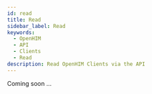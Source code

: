 ```yaml
---
id: read
title: Read
sidebar_label: Read
keywords:
  - OpenHIM
  - API
  - Clients
  - Read
description: Read OpenHIM Clients via the API
---
```


Coming soon ...
